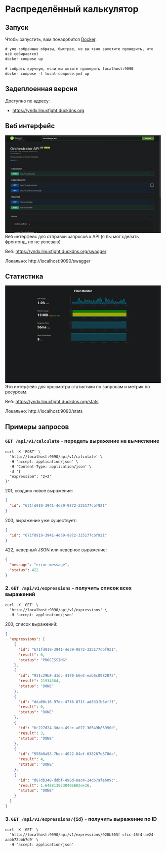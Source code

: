 # Распределённый калькулятор

## Запуск
Чтобы запустить, вам понадобится [Docker](https://www.docker.com/products/docker-desktop/).
```shell
# уже собранные образы, быстрее, но вы явно захотите проверить, что всё собирается)
docker compose up

# собрать вручную, если вы хотите проверить localhost:9090
docker compose -f local-compose.yml up
```

## Задеплоенная версия
Доступно по адресу:
- https://yndx.linuxfight.duckdns.org

## Веб интерфейс
![swagger](./content/swagger.png)
Веб интерфейс для отправки запросов к API (я бы мог сделать фронтэнд, но не успеваю)

Веб: https://yndx.linuxfight.duckdns.org/swagger

Локально: http://localhost:9090/swagger

## Статистика
![monitor](./content/monitor.png)
Это интерфейс для просмотра статистики по запросам и метрик по ресурсам.

Веб: https://yndx.linuxfight.duckdns.org/stats

Локально: http://localhost:9090/stats

## Примеры запросов
### ```GET /api/v1/calculate``` - передать выражение на вычисление
```shell
curl -X 'POST' \
  'http://localhost:9090/api/v1/calculate' \
  -H 'accept: application/json' \
  -H 'Content-Type: application/json' \
  -d '{
  "expression": "2+2"
}'
```
201, создано новое выражение:
```json
{
  "id": "671fd919-3941-4e39-9872-325177cbf921"
}
```
200, выражение уже существует:
```json
{
  "id": "671fd919-3941-4e39-9872-325177cbf921"
}
```
422, неверный JSON или неверное выражение:
```json
{
  "message": "error message",
  "status": 422
}
```

### 2. ```GET /api/v1/expressions``` - получить список всех выражений
```shell
curl -X 'GET' \
  'http://localhost:9090/api/v1/expressions' \
  -H 'accept: application/json'
```
200, список выражений:
```json
{
  "expressions": [
    {
      "id": "671fd919-3941-4e39-9872-325177cbf921",
      "result": 0,
      "status": "PROCESSING"
    },
    {
      "id": "931c29b8-d1dc-4170-b6e2-eab6c0982875",
      "result": 21934864,
      "status": "DONE"
    },
    {
      "id": "dda00c16-97dc-47f6-871f-ad333fb6efff",
      "result": 0,
      "status": "DONE"
    },
    {
      "id": "0c227d24-3dab-49cc-a027-30549b83990d",
      "result": 3,
      "status": "DONE"
    },
    {
      "id": "958b8a53-7bec-4022-84ef-638267e878da",
      "result": 4,
      "status": "DONE"
    },
    {
      "id": "d87db348-ddbf-496d-8ac4-24d67afeb09c",
      "result": 1.6488130238405602e+26,
      "status": "DONE"
    }
  ]
}
```

### 3. ```GET /api/v1/expressions/{id}``` - получить выражение по ID
```shell
curl -X 'GET' \
  'http://localhost:9090/api/v1/expressions/928b303f-cfcc-46f4-ae24-aabb72bbb7d9' \
  -H 'accept: application/json'
```

